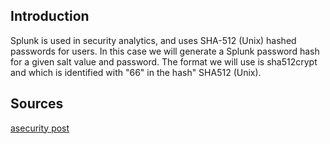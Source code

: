 
## Introduction

Splunk is used in security analytics, and uses SHA-512 (Unix) hashed passwords for users. In this case we will generate a Splunk password hash for a given salt value and password. The format we will use is sha512crypt and which is identified with "66" in the hash" SHA512 (Unix).
## Sources
[asecurity post](https://asecuritysite.com/hash/splunk_hash)
